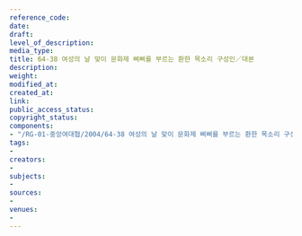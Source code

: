 ```yaml
---
reference_code: 
date: 
draft: 
level_of_description: 
media_type: 
title: 64-38 여성의 날 맞이 문화제 삐삐를 부르는 환한 목소리 구성인／대본
description: 
weight: 
modified_at: 
created_at: 
link: 
public_access_status: 
copyright_status: 
components:
- "/RG-01-중앙여대협/2004/64-38 여성의 날 맞이 문화제 삐삐를 부르는 환한 목소리 구성인／대본.pdf"
tags:
- 
creators:
- 
subjects:
- 
sources:
- 
venues:
- 
---
```

